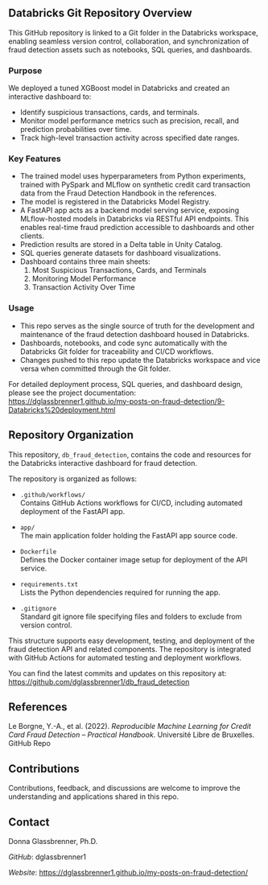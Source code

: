 ## Databricks Git Repository Overview

This GitHub repository is linked to a Git folder in the Databricks workspace, enabling seamless version control, 
collaboration, and synchronization of fraud detection assets such as notebooks, SQL queries, and dashboards.

### Purpose

We deployed a tuned XGBoost model in Databricks and created an interactive dashboard to:

- Identify suspicious transactions, cards, and terminals.
- Monitor model performance metrics such as precision, recall, and prediction probabilities over time.
- Track high-level transaction activity across specified date ranges.

### Key Features

- The trained model uses hyperparameters from Python experiments, trained with PySpark and MLflow on synthetic credit card transaction data from the Fraud Detection Handbook in the references.
- The model is registered in the Databricks Model Registry.
- A FastAPI app acts as a backend model serving service, exposing MLflow-hosted models in Databricks via RESTful API endpoints. This enables real-time fraud prediction accessible to dashboards and other clients.
- Prediction results are stored in a Delta table in Unity Catalog.
- SQL queries generate datasets for dashboard visualizations.
- Dashboard contains three main sheets:
    1. Most Suspicious Transactions, Cards, and Terminals
    2. Monitoring Model Performance
    3. Transaction Activity Over Time

### Usage

- This repo serves as the single source of truth for the development and maintenance of the fraud detection dashboard housed in Databricks.
- Dashboards, notebooks, and code sync automatically with the Databricks Git folder for traceability and CI/CD workflows.
- Changes pushed to this repo update the Databricks workspace and vice versa when committed through the Git folder.

For detailed deployment process, SQL queries, and dashboard design, please see the project documentation:  
https://dglassbrenner1.github.io/my-posts-on-fraud-detection/9-Databricks%20deployment.html


## Repository Organization

This repository, `db_fraud_detection`, contains the code and resources for the Databricks interactive dashboard for fraud detection.

The repository is organized as follows:

- `.github/workflows/`  
  Contains GitHub Actions workflows for CI/CD, including automated deployment of the FastAPI app.

- `app/`  
  The main application folder holding the FastAPI app source code.

- `Dockerfile`  
  Defines the Docker container image setup for deployment of the API service.

- `requirements.txt`  
  Lists the Python dependencies required for running the app.

- `.gitignore`  
  Standard git ignore file specifying files and folders to exclude from version control.

This structure supports easy development, testing, and deployment of the fraud detection API and related components.  The repository is integrated with GitHub Actions for automated testing and deployment workflows.

You can find the latest commits and updates on this repository at:  
https://github.com/dglassbrenner1/db_fraud_detection

## References
Le Borgne, Y.-A., et al. (2022). *Reproducible Machine Learning for Credit Card Fraud Detection – Practical Handbook*. Université Libre de Bruxelles. GitHub Repo

## Contributions
Contributions, feedback, and discussions are welcome to improve the understanding and applications shared in this repo.

## Contact
Donna Glassbrenner, Ph.D.

*GitHub*: dglassbrenner1

*Website*: https://dglassbrenner1.github.io/my-posts-on-fraud-detection/


